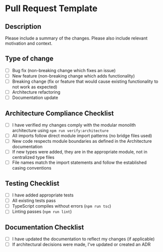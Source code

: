 # Pull Request Template

## Description

Please include a summary of the changes. Please also include relevant motivation and context.

## Type of change

- [ ] Bug fix (non-breaking change which fixes an issue)
- [ ] New feature (non-breaking change which adds functionality)
- [ ] Breaking change (fix or feature that would cause existing functionality to not work as expected)
- [ ] Architecture refactoring
- [ ] Documentation update

## Architecture Compliance Checklist

- [ ] I have verified my changes comply with the modular monolith architecture using `npm run verify:architecture`
- [ ] All imports follow direct module import patterns (no bridge files used)
- [ ] New code respects module boundaries as defined in the Architecture documentation
- [ ] If new types were added, they are in the appropriate module, not in centralized type files
- [ ] File names match the import statements and follow the established casing conventions

## Testing Checklist

- [ ] I have added appropriate tests
- [ ] All existing tests pass
- [ ] TypeScript compiles without errors (`npm run tsc`)
- [ ] Linting passes (`npm run lint`)

## Documentation Checklist

- [ ] I have updated the documentation to reflect my changes (if applicable)
- [ ] If architectural decisions were made, I've updated or created an ADR

